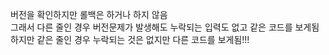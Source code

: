 버전을 확인하지만 롤백은 하거나 하지 않음  
그래서 다른 줄인 경우 버전문제가 발생해도 누락되는 입력도 없고 같은 코드를 보게됨  
하지만 같은 줄인 경우 누락되는 것은 없지만 다른 코드를 보게됨!!!  
